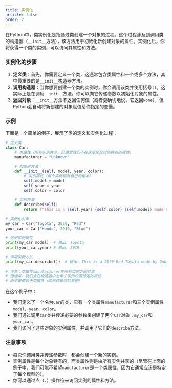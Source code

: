 ```yaml
---
title: 实例化
article: false
order: 2
---
```


在Python中，类实例化是指通过类创建一个对象的过程。这个过程涉及到调用类的构造器（`__init__`方法），该方法用于初始化新创建对象的属性。实例化后，你将获得一个类的实例，可以访问其属性和方法。

### 实例化的步骤

1. **定义类**：首先，你需要定义一个类，这通常包含类属性和一个或多个方法，其中最重要的是`__init__`构造器方法。
2. **调用构造器**：当你想要创建一个类的实例时，你会调用该类并使用括号`()`。这实际上是在调用`__init__`方法，你可以向它传递参数以初始化对象的属性。
3. **返回对象**：`__init__`方法不返回任何值（或者更确切地说，它返回`None`），但Python会自动将新创建的对象赋值给你指定的变量。

### 示例

下面是一个简单的例子，展示了类的定义和实例化过程：

```python
# 定义类
class Car:
    # 类属性（所有实例共享，但通常我们不在这里定义实例特有的属性）
    manufacturer = "Unknown"
 
    # 构造器方法
    def __init__(self, model, year, color):
        # 实例属性（每个实例都有自己的副本）
        self.model = model
        self.year = year
        self.color = color
 
    # 实例方法
    def describe(self):
        return f"This is a {self.year} {self.color} {self.model} made by {self.manufacturer}."
 
# 实例化对象
my_car = Car("Toyota", 2020, "Red")
your_car = Car("Honda", 2019, "Blue")
 
# 访问实例属性
print(my_car.model)  # 输出: Toyota
print(your_car.year) # 输出: 2019
 
# 调用实例方法
print(my_car.describe())  # 输出: This is a 2020 Red Toyota made by Unknown.
 
# 注意：类属性manufacturer在所有实例之间共享
# 但通常，我们会在构造器中为每个实例设置特定的属性
# 而不是依赖于类属性（除非这是你的意图）
```

在这个例子中：

- 我们定义了一个名为`Car`的类，它有一个类属性`manufacturer`和三个实例属性`model`、`year`、`color`。
- 我们通过调用`Car`类并传递必要的参数来创建了两个`Car`对象：`my_car`和`your_car`。
- 我们访问了这些对象的实例属性，并调用了它们的`describe`方法。

### 注意事项

- 每次你调用类并传递参数时，都会创建一个新的实例。
- 实例属性是每个对象特有的，而类属性则是由所有实例共享的（尽管在上面的例子中，我们可能不希望`manufacturer`是一个类属性，因为它通常应该是特定于每个模型的）。
- 你可以通过点（`.`）操作符来访问实例的属性和方法。